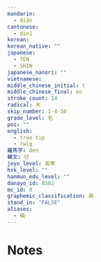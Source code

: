 ```yaml
---
mandarin:
  - diān
cantonese:
  - din1
korean:
korean_native: ""
japanese:
  - TEN
  - SHIN
japanese_nanori: ""
vietnamese:
middle_chinese_initial: t
middle_chinese_final: en
stroke_count: 14
radical: 木
skip_number: 1-4-10
grade_level: 名
pos: ""
english:
  - tree tip
  - twig
羅馬字: den
韓文: 던
joyo_level: 高等
hsk_level: ""
hanmun_edu_level: ""
danayo_id: 8502
mc_id: 0
graphemic_classification: 眞
stand_in: "FALSE"
aliases:
  - 槇
---
```


# Notes
